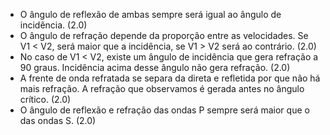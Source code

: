 * O ângulo de reflexão de ambas sempre será igual ao ângulo de incidência. (2.0)
* O ângulo de refração depende da proporção entre as velocidades. Se V1 < V2,
  será maior que a incidência, se V1 > V2 será ao contrário. (2.0)
* No caso de V1 < V2, existe um ângulo de incidência que gera refração a 90
  graus. Incidência acima desse ângulo não gera refração. (2.0)
* A frente de onda refratada se separa da direta e refletida por que não há
  mais refração. A refração que observamos é gerada antes no ângulo crítico. (2.0)
* O ângulo de reflexão e refração das ondas P sempre será maior que o das ondas
  S. (2.0)
